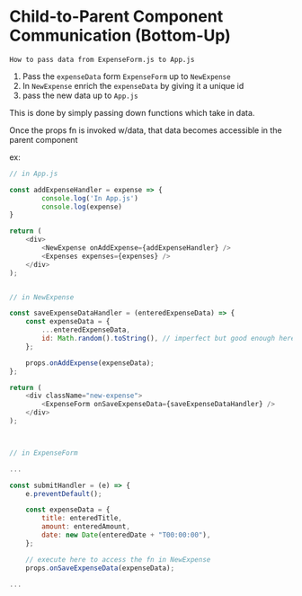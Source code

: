 # Child-to-Parent Component Communication (Bottom-Up)

    How to pass data from ExpenseForm.js to App.js

1. Pass the ```expenseData``` form ```ExpenseForm``` up to ```NewExpense```
2. In ```NewExpense``` enrich the ```expenseData``` by giving it a unique id
3. pass the new data up to ```App.js```

This is done by simply passing down functions which take in data.

Once the props fn is invoked w/data, that data becomes accessible in the parent component

ex:

```javascript
// in App.js

const addExpenseHandler = expense => {
        console.log('In App.js')
        console.log(expense)
}

return (
    <div>
        <NewExpense onAddExpense={addExpenseHandler} />
        <Expenses expenses={expenses} />
    </div>
);


// in NewExpense

const saveExpenseDataHandler = (enteredExpenseData) => {
    const expenseData = {
        ...enteredExpenseData,
        id: Math.random().toString(), // imperfect but good enough here
    };

    props.onAddExpense(expenseData);
};

return (
    <div className="new-expense">
        <ExpenseForm onSaveExpenseData={saveExpenseDataHandler} />
    </div>
);



// in ExpenseForm

...

const submitHandler = (e) => {
    e.preventDefault();

    const expenseData = {
        title: enteredTitle,
        amount: enteredAmount,
        date: new Date(enteredDate + "T00:00:00"),
    };

    // execute here to access the fn in NewExpense
    props.onSaveExpenseData(expenseData);

...

```